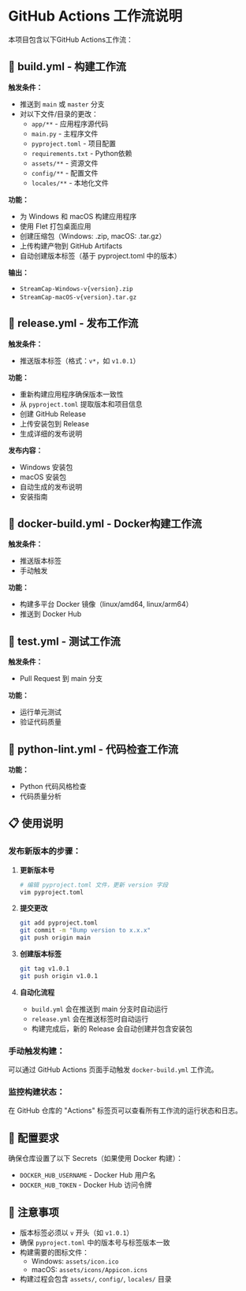 # GitHub Actions 工作流说明

本项目包含以下GitHub Actions工作流：

## 🔨 build.yml - 构建工作流

**触发条件：**
- 推送到 `main` 或 `master` 分支
- 对以下文件/目录的更改：
  - `app/**` - 应用程序源代码
  - `main.py` - 主程序文件
  - `pyproject.toml` - 项目配置
  - `requirements.txt` - Python依赖
  - `assets/**` - 资源文件
  - `config/**` - 配置文件
  - `locales/**` - 本地化文件

**功能：**
- 为 Windows 和 macOS 构建应用程序
- 使用 Flet 打包桌面应用
- 创建压缩包（Windows: .zip, macOS: .tar.gz）
- 上传构建产物到 GitHub Artifacts
- 自动创建版本标签（基于 pyproject.toml 中的版本）

**输出：**
- `StreamCap-Windows-v{version}.zip`
- `StreamCap-macOS-v{version}.tar.gz`

## 🚀 release.yml - 发布工作流

**触发条件：**
- 推送版本标签（格式：`v*`，如 `v1.0.1`）

**功能：**
- 重新构建应用程序确保版本一致性
- 从 `pyproject.toml` 提取版本和项目信息
- 创建 GitHub Release
- 上传安装包到 Release
- 生成详细的发布说明

**发布内容：**
- Windows 安装包
- macOS 安装包
- 自动生成的发布说明
- 安装指南

## 🐳 docker-build.yml - Docker构建工作流

**触发条件：**
- 推送版本标签
- 手动触发

**功能：**
- 构建多平台 Docker 镜像（linux/amd64, linux/arm64）
- 推送到 Docker Hub

## 🧪 test.yml - 测试工作流

**触发条件：**
- Pull Request 到 main 分支

**功能：**
- 运行单元测试
- 验证代码质量

## 🔄 python-lint.yml - 代码检查工作流

**功能：**
- Python 代码风格检查
- 代码质量分析

## 📋 使用说明

### 发布新版本的步骤：

1. **更新版本号**
   ```bash
   # 编辑 pyproject.toml 文件，更新 version 字段
   vim pyproject.toml
   ```

2. **提交更改**
   ```bash
   git add pyproject.toml
   git commit -m "Bump version to x.x.x"
   git push origin main
   ```

3. **创建版本标签**
   ```bash
   git tag v1.0.1
   git push origin v1.0.1
   ```

4. **自动化流程**
   - `build.yml` 会在推送到 main 分支时自动运行
   - `release.yml` 会在推送标签时自动运行
   - 构建完成后，新的 Release 会自动创建并包含安装包

### 手动触发构建：

可以通过 GitHub Actions 页面手动触发 `docker-build.yml` 工作流。

### 监控构建状态：

在 GitHub 仓库的 "Actions" 标签页可以查看所有工作流的运行状态和日志。

## 🔧 配置要求

确保仓库设置了以下 Secrets（如果使用 Docker 构建）：
- `DOCKER_HUB_USERNAME` - Docker Hub 用户名
- `DOCKER_HUB_TOKEN` - Docker Hub 访问令牌

## 📝 注意事项

- 版本标签必须以 `v` 开头（如 `v1.0.1`）
- 确保 `pyproject.toml` 中的版本号与标签版本一致
- 构建需要的图标文件：
  - Windows: `assets/icon.ico`
  - macOS: `assets/icons/Appicon.icns`
- 构建过程会包含 `assets/`, `config/`, `locales/` 目录